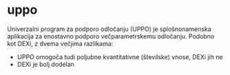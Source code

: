 # uppo
Univerzalni program za podporo odločanju (UPPO) je splošnonamenska aplikacija za enostavno podporo večparametrskemu odločanju.
Podobno kot DEXi, z dvema večjima razlikama: 
- UPPO omogoča tudi poljubne kvantitativne (številske) vnose, DEXi jih ne
- DEXi je bolj dodelan
